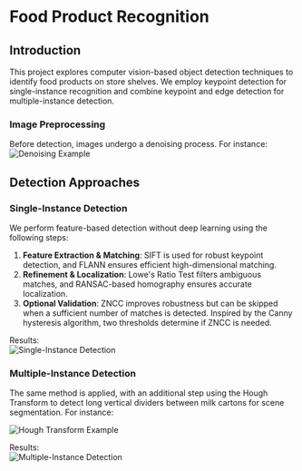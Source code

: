 # Food Product Recognition

## Introduction
This project explores computer vision-based object detection techniques to identify food products on store shelves. We employ keypoint detection for single-instance recognition and combine keypoint and edge detection for multiple-instance detection.

### Image Preprocessing
Before detection, images undergo a denoising process. For instance:  
![Denoising Example](https://github.com/user-attachments/assets/5c8b0ffe-5ec8-4e1e-a68a-ae21e4a7cd30)

## Detection Approaches

### Single-Instance Detection
We perform feature-based detection without deep learning using the following steps:
1. **Feature Extraction & Matching**: SIFT is used for robust keypoint detection, and FLANN ensures efficient high-dimensional matching.
2. **Refinement & Localization**: Lowe's Ratio Test filters ambiguous matches, and RANSAC-based homography ensures accurate localization.
3. **Optional Validation**: ZNCC improves robustness but can be skipped when a sufficient number of matches is detected. Inspired by the Canny hysteresis algorithm, two thresholds determine if ZNCC is needed.

Results:  
![Single-Instance Detection](https://github.com/user-attachments/assets/c1ff490c-183e-4fca-950b-a71cb0d128a5)

### Multiple-Instance Detection
The same method is applied, with an additional step using the Hough Transform to detect long vertical dividers between milk cartons for scene segmentation. For instance:

![Hough Transform Example](https://github.com/user-attachments/assets/8c5c34d1-cfa9-4e0c-a9ee-ae36bb53ba33)

Results:  
![Multiple-Instance Detection](https://github.com/user-attachments/assets/ea7f0c8d-1c9f-4b52-9af6-b2497e3aaeb9)
